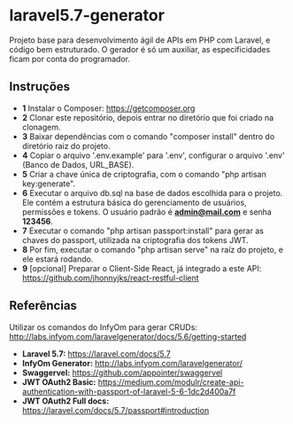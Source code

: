 # laravel5.7-generator
Projeto base para desenvolvimento ágil de APIs em PHP com Laravel, e código bem estruturado. O gerador é só um auxiliar, as especificidades ficam por conta do programador.
## Instruções
- **1** Instalar o Composer: https://getcomposer.org
- **2** Clonar este repositório, depois entrar no diretório que foi criado na clonagem.
- **3** Baixar dependências com o comando "composer install" dentro do diretório raiz do projeto.
- **4** Copiar o arquivo '.env.example' para '.env', configurar o arquivo '.env' (Banco de Dados, URL_BASE).
- **5** Criar a chave única de criptografia, com o comando "php artisan key:generate".
- **6** Executar o arquivo db.sql na base de dados escolhida para o projeto. Ele contém a estrutura básica do gerenciamento de usuários, permissões e tokens. O usuário padrão é **admin@mail.com** e senha **123456**.
- **7** Executar o comando "php artisan passport:install" para gerar as chaves do passport, utilizada na criptografia dos tokens JWT.
- **8** Por fim, executar o comando "php artisan serve" na raíz do projeto, e ele estará rodando.
- **9** [opcional] Preparar o Client-Side React, já integrado a este API: https://github.com/jhonnyjks/react-restful-client
## Referências 
Utilizar os comandos do InfyOm para gerar CRUDs: http://labs.infyom.com/laravelgenerator/docs/5.6/getting-started
- **Laravel 5.7:** https://laravel.com/docs/5.7
- **InfyOm Generator:** http://labs.infyom.com/laravelgenerator/
- **Swaggervel:** https://github.com/appointer/swaggervel
- **JWT OAuth2 Basic:** https://medium.com/modulr/create-api-authentication-with-passport-of-laravel-5-6-1dc2d400a7f
- **JWT OAuth2 Full docs:** https://laravel.com/docs/5.7/passport#introduction
